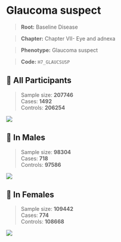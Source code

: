 # Glaucoma suspect

> **Root:** Baseline Disease  

> **Chapter:** Chapter VII- Eye and adnexa  

> **Phenotype:** Glaucoma suspect  

> **Code:** `H7_GLAUCSUSP`

## 🧪 All Participants  
> Sample size: **207746**  
> Cases: **1492**  
> Controls: **206254**
<img src="/Disease/Figures/ALL/Incidence/H7_GLAUCSUSP.png"/>
<CsvTable src="/Disease_Data/ALL/Incidence/COX_H7_GLAUCSUSP.csv" label="🔍 View full results" />

## 👨 In Males  
> Sample size: **98304**  
> Cases: **718**  
> Controls: **97586**
<img src="/Disease/Figures/Male/Incidence/H7_GLAUCSUSP.png"/>
<CsvTable src="/Disease_Data/Male/Incidence/COX_H7_GLAUCSUSP.csv" label="🔍 View full results" />

## 👩 In Females  
> Sample size: **109442**  
> Cases: **774**  
> Controls: **108668**
<img src="/Disease/Figures/Female/Incidence/H7_GLAUCSUSP.png"/>
<CsvTable src="/Disease_Data/Female/Incidence/COX_H7_GLAUCSUSP.csv" label="🔍 View full results" />
